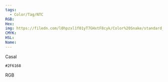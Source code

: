 ```yaml
---
tags:
  - Color/Tag/NTC
RGB:
Hex:
img: https://filedn.com/l0hpzxl1f01yT7GHxtF8cyk/Color%20Snake/standard_csv_to_svg/%23/2F6168.svg
CMYK:
HSL:
Name:
---
```

Casal
```palette
#2F6168
```
RGB
